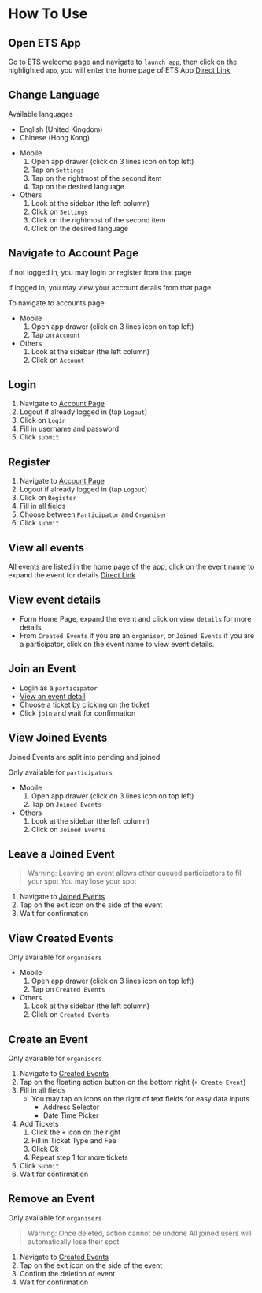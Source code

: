 # How To Use

## Open ETS App
Go to ETS welcome page and navigate to `launch app`, then click on the highlighted `app`, you will enter the home page of ETS App
[Direct Link](http://dynamic.felixyeung2002.com/app/#/)

## Change Language

Available languages
* English (United Kingdom)
* Chinese (Hong Kong)

- Mobile
  1. Open app drawer (click on 3 lines icon on top left)
  2. Tap on `Settings`
  3. Tap on the rightmost of the second item
  4. Tap on the desired language
- Others
  1. Look at the sidebar (the left column)
  2. Click on `Settings`
  3. Click on the rightmost of the second item
  4. Click on the desired language

## Navigate to Account Page

If not logged in, you may login or register from that page

If logged in, you may view your account details from that page

To navigate to accounts page:
- Mobile
  1. Open app drawer (click on 3 lines icon on top left)
  2. Tap on `Account`
- Others
  1. Look at the sidebar (the left column)
  2. Click on `Account`

## Login
1. Navigate to [Account Page](#account-page)
2. Logout if already logged in (tap `Logout`)
3. Click on `Login`
4. Fill in username and password
5. Click `submit`
   
## Register
1. Navigate to [Account Page](#account-page)
2. Logout if already logged in (tap `Logout`)
3. Click on `Register`
4. Fill in all fields
5. Choose between `Participator` and `Organiser`
6. Click `submit`

## View all events
All events are listed in the home page of the app, click on the event name to expand the event for details
[Direct Link](http://dynamic.felixyeung2002.com/app/#/)

## View event details
- Form Home Page, expand the event and click on `view details` for more details
- From `Created Events` if you are an `organiser`, or `Joined Events` if you are a participator, click on the event name to view event details.

## Join an Event
- Login as a `participator`
- [View an event detail](#view-event-details)
- Choose a ticket by clicking on the ticket
- Click `join` and wait for confirmation

## View Joined Events
Joined Events are split into pending and joined

Only available for `participators`
- Mobile
  1. Open app drawer (click on 3 lines icon on top left)
  2. Tap on `Joined Events`
- Others
  1. Look at the sidebar (the left column)
  2. Click on `Joined Events`

## Leave a Joined Event
> Warning: Leaving an event allows other queued participators to fill your spot
>          You may lose your spot
1. Navigate to [Joined Events](#view-joined-events)
2. Tap on the exit icon on the side of the event
3. Wait for confirmation

## View Created Events
Only available for `organisers`
- Mobile
  1. Open app drawer (click on 3 lines icon on top left)
  2. Tap on `Created Events`
- Others
  1. Look at the sidebar (the left column)
  2. Click on `Created Events`

## Create an Event
Only available for `organisers`
1. Navigate to [Created Events](#view-created-events)
2. Tap on the floating action button on the bottom right (` + Create Event `)
3. Fill in all fields
   - You may tap on icons on the right of text fields for easy data inputs
      * Address Selector
      * Date Time Picker
4. Add Tickets
   1. Click the `+` icon on the right
   2. Fill in Ticket Type and Fee
   3. Click Ok
   4. Repeat step 1 for more tickets
5. Click `Submit`
6. Wait for confirmation

## Remove an Event
Only available for `organisers`
> Warning: Once deleted, action cannot be undone
>          All joined users will automatically lose their spot
1. Navigate to [Created Events](#view-created-events)
2. Tap on the exit icon on the side of the event
3. Confirm the deletion of event
4. Wait for confirmation
